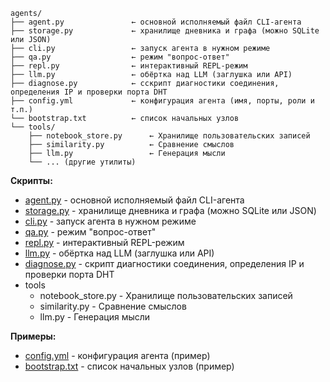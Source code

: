 
```
agents/
├── agent.py               ← основной исполняемый файл CLI-агента
├── storage.py             ← хранилище дневника и графа (можно SQLite или JSON)
├── cli.py                 ← запуск агента в нужном режиме
├── qa.py                  ← режим "вопрос-ответ"
├── repl.py                ← интерактивный REPL-режим
├── llm.py                 ← обёртка над LLM (заглушка или API)
├── diagnose.py            ← сскрипт диагностики соединения, определения IP и проверки порта DHT
├── config.yml             ← конфигурация агента (имя, порты, роли и т.п.)
└── bootstrap.txt          ← список начальных узлов
└── tools/
    ├── notebook_store.py      ← Хранилище пользовательских записей
    ├── similarity.py          ← Сравнение смыслов
    ├── llm.py                 ← Генерация мысли
    └── ... (другие утилиты)

```

**Скрипты:**
* [agent.py](agent.py) - основной исполняемый файл CLI-агента
* [storage.py](storage.py) - хранилище дневника и графа (можно SQLite или JSON)
* [cli.py](cli.py) - запуск агента в нужном режиме
* [qa.py](qa.py) - режим "вопрос-ответ"
* [repl.py](repl.py) - интерактивный REPL-режим
* [llm.py](llm.py) - обёртка над LLM (заглушка или API)
* [diagnose.py](diagnose.py) - скрипт диагностики соединения, определения IP и проверки порта DHT
* tools
  * notebook_store.py - Хранилище пользовательских записей
  * similarity.py - Сравнение смыслов
  * llm.py - Генерация мысли

**Примеры:**
* [config.yml](config.yml) - конфигурация агента (пример)
* [bootstrap.txt](bootstrap.txt) - список начальных узлов (пример)
